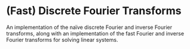 # (Fast) Discrete Fourier Transforms
An implementation of the naïve discrete Fourier and inverse Fourier transforms,
along with an implementation of the fast Fourier and inverse Fourier transforms for solving linear systems.
